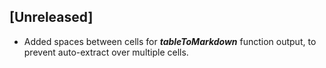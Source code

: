 ## [Unreleased]
  - Added spaces between cells for ***tableToMarkdown*** function output, to prevent auto-extract over multiple cells.
